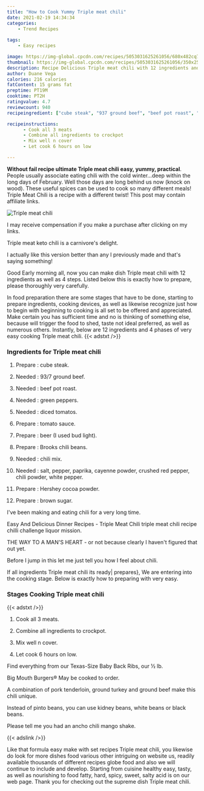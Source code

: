 ```yaml
---
title: "How to Cook Yummy Triple meat chili"
date: 2021-02-19 14:34:34
categories:
    - Trend Recipes
    
tags:
    - Easy recipes

image: https://img-global.cpcdn.com/recipes/5053031625261056/680x482cq70/triple-meat-chili-recipe-main-photo.jpg
thumbnail: https://img-global.cpcdn.com/recipes/5053031625261056/350x250cq70/triple-meat-chili-recipe-main-photo.jpg
description: Recipe Delicious Triple meat chili with 12 ingredients and 4 stages of easy cooking.
author: Duane Vega
calories: 216 calories
fatContent: 15 grams fat
preptime: PT19M
cooktime: PT2H
ratingvalue: 4.7
reviewcount: 940
recipeingredient: ["cube steak", "937 ground beef", "beef pot roast", "green peppers", "diced tomatos", "tomato sauce", "beer I used bud light", "Brooks chili beans", "chili mix", "salt pepper paprika cayenne powder crushed red pepper  chili powder white pepper", "Hershey cocoa powder", "brown sugar"]

recipeinstructions: 
      - Cook all 3 meats 
      - Combine all ingredients to crockpot 
      - Mix well n cover 
      - Let cook 6 hours on low

---
```




**Without fail recipe ultimate Triple meat chili easy, yummy, practical**. People usually associate eating chili with the cold winter…deep within the long days of February. Well those days are long behind us now (knock on wood). These useful spices can be used to cook so many different meals! Triple Meat Chili is a recipe with a different twist! This post may contain affiliate links.


![Triple meat chili](https://img-global.cpcdn.com/recipes/5053031625261056/680x482cq70/triple-meat-chili-recipe-main-photo.jpg "Triple meat chili")



I may receive compensation if you make a purchase after clicking on my links.

Triple meat keto chili is a carnivore&#39;s delight.

I actually like this version better than any I previously made and that&#39;s saying something!


Good Early morning all, now you can make dish Triple meat chili with 12 ingredients as well as 4 steps. Listed below this is exactly how to prepare, please thoroughly very carefully.

In food preparation there are some stages that have to be done, starting to prepare ingredients, cooking devices, as well as likewise recognize just how to begin with beginning to cooking is all set to be offered and appreciated. Make certain you has sufficient time and no is thinking of something else, because will trigger the food to shed, taste not ideal preferred, as well as numerous others. Instantly, below are 12 ingredients and 4 phases of very easy cooking Triple meat chili.
{{< adstxt />}}

### Ingredients for Triple meat chili


1. Prepare  : cube steak.

1. Needed  : 93/7 ground beef.

1. Needed  : beef pot roast.

1. Needed  : green peppers.

1. Needed  : diced tomatos.

1. Prepare  : tomato sauce.

1. Prepare  : beer (I used bud light).

1. Prepare  : Brooks chili beans.

1. Needed  : chili mix.

1. Needed  : salt, pepper, paprika, cayenne powder, crushed red pepper,  chili powder, white pepper.

1. Prepare  : Hershey cocoa powder.

1. Prepare  : brown sugar.


I&#39;ve been making and eating chili for a very long time.

Easy And Delicious Dinner Recipes - Triple Meat Chili triple meat chili recipe chilli challenge liquor mission.

THE WAY TO A MAN&#39;S HEART - or not because clearly I haven&#39;t figured that out yet.

Before I jump in this let me just tell you how I feel about chili.


If all ingredients Triple meat chili its ready| prepares}, We are entering into the cooking stage. Below is exactly how to preparing with very easy.

### Stages Cooking Triple meat chili

{{< adstxt />}}


1. Cook all 3 meats.



1. Combine all ingredients to crockpot.



1. Mix well n cover.



1. Let cook 6 hours on low.




Find everything from our Texas-Size Baby Back Ribs, our ½ lb.

Big Mouth Burgers® May be cooked to order.

A combination of pork tenderloin, ground turkey and ground beef make this chili unique.

Instead of pinto beans, you can use kidney beans, white beans or black beans.

Please tell me you had an ancho chili mango shake.


{{< adslink />}}

Like that formula easy make with set recipes Triple meat chili, you likewise do look for more dishes food various other intriguing on website us, readily available thousands of different recipes globe food and also we will continue to include and develop. Starting from cuisine healthy easy, tasty, as well as nourishing to food fatty, hard, spicy, sweet, salty acid is on our web page. Thank you for checking out the supreme dish Triple meat chili.
